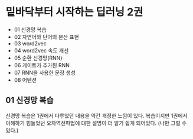# 밑바닥부터 시작하는 딥러닝 2권

- 01 신경망 복습
- 02 자연어와 단어의 분산 표현
- 03 word2vec
- 04 word2vec 속도 개선
- 05 순환 신경망(RNN)
- 06 게이트가 추가된 RNN
- 07 RNN을 사용한 문장 생성
- 08 어텐션

## 01 신경망 복습

신경망 복습은 1권에서 다루었던 내용을 약간 개정한 느낌이 있다.
복습이지만 1권에서 이해하기 힘들었던 오차역전파법에 대한 설명이 더 알기 쉽게 되어있다. (나만 그럴 수 있다.)
